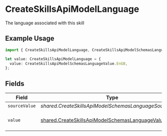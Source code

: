 # CreateSkillsApiModelLanguage

The language associated with this skill

## Example Usage

```typescript
import { CreateSkillsApiModelLanguage, CreateSkillsApiModelSchemasLanguageValue } from "@stackone/stackone-client-ts/sdk/models/shared";

let value: CreateSkillsApiModelLanguage = {
  value: CreateSkillsApiModelSchemasLanguageValue.EnGB,
};
```

## Fields

| Field                                                                                                                     | Type                                                                                                                      | Required                                                                                                                  | Description                                                                                                               | Example                                                                                                                   |
| ------------------------------------------------------------------------------------------------------------------------- | ------------------------------------------------------------------------------------------------------------------------- | ------------------------------------------------------------------------------------------------------------------------- | ------------------------------------------------------------------------------------------------------------------------- | ------------------------------------------------------------------------------------------------------------------------- |
| `sourceValue`                                                                                                             | *shared.CreateSkillsApiModelSchemasLanguageSourceValue*                                                                   | :heavy_minus_sign:                                                                                                        | N/A                                                                                                                       |                                                                                                                           |
| `value`                                                                                                                   | [shared.CreateSkillsApiModelSchemasLanguageValue](../../../sdk/models/shared/createskillsapimodelschemaslanguagevalue.md) | :heavy_minus_sign:                                                                                                        | The Locale Code of the language                                                                                           | en_GB                                                                                                                     |